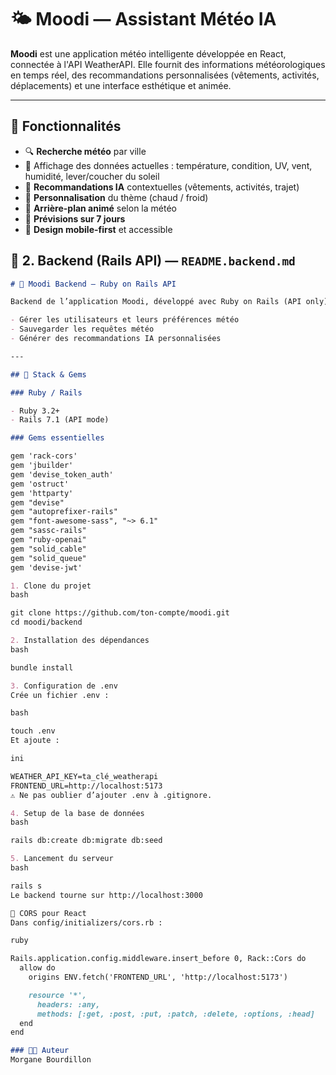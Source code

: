 # 🌤️ Moodi — Assistant Météo IA

**Moodi** est une application météo intelligente développée en React, connectée à l'API WeatherAPI. Elle fournit des informations météorologiques en temps réel, des recommandations personnalisées (vêtements, activités, déplacements) et une interface esthétique et animée.

---

## 🚀 Fonctionnalités

- 🔍 **Recherche météo** par ville
- 📍 Affichage des données actuelles : température, condition, UV, vent, humidité, lever/coucher du soleil
- 🤖 **Recommandations IA** contextuelles (vêtements, activités, trajet)
- 🎨 **Personnalisation** du thème (chaud / froid)
- 🌈 **Arrière-plan animé** selon la météo
- 📅 **Prévisions sur 7 jours**
- 📱 **Design mobile-first** et accessible

## 🔸 2. Backend (Rails API) — `README.backend.md`

```markdown
# 🔧 Moodi Backend — Ruby on Rails API

Backend de l’application Moodi, développé avec Ruby on Rails (API only). Ce backend permet de :

- Gérer les utilisateurs et leurs préférences météo
- Sauvegarder les requêtes météo
- Générer des recommandations IA personnalisées

---

## 🧱 Stack & Gems

### Ruby / Rails

- Ruby 3.2+
- Rails 7.1 (API mode)

### Gems essentielles

gem 'rack-cors'
gem 'jbuilder'
gem 'devise_token_auth'
gem 'ostruct'
gem 'httparty'
gem "devise"
gem "autoprefixer-rails"
gem "font-awesome-sass", "~> 6.1"
gem "sassc-rails"
gem "ruby-openai"
gem "solid_cable"
gem "solid_queue"
gem 'devise-jwt'

1. Clone du projet
bash

git clone https://github.com/ton-compte/moodi.git
cd moodi/backend

2. Installation des dépendances
bash

bundle install

3. Configuration de .env
Crée un fichier .env :

bash

touch .env
Et ajoute :

ini

WEATHER_API_KEY=ta_clé_weatherapi
FRONTEND_URL=http://localhost:5173
⚠️ Ne pas oublier d’ajouter .env à .gitignore.

4. Setup de la base de données
bash

rails db:create db:migrate db:seed

5. Lancement du serveur
bash

rails s
Le backend tourne sur http://localhost:3000

🔄 CORS pour React
Dans config/initializers/cors.rb :

ruby

Rails.application.config.middleware.insert_before 0, Rack::Cors do
  allow do
    origins ENV.fetch('FRONTEND_URL', 'http://localhost:5173')

    resource '*',
      headers: :any,
      methods: [:get, :post, :put, :patch, :delete, :options, :head]
  end
end

### 👩‍💻 Auteur
Morgane Bourdillon
